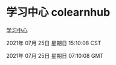 # 学习中心 colearnhub
[学习中心](http://59.174.26.185:56308/colearnhub/)

2021年 07月 25日 星期日 15:10:08 CST

2021年 07月 25日 星期日 07:10:08 GMT
